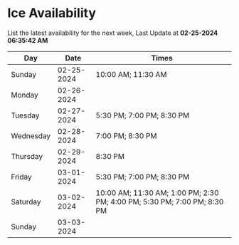 # Ice Availability

List the latest availability for the next week, Last Update at **02-25-2024 06:35:42 AM**

| Day         | Date        | Times       |
| ----------- | ----------- | ----------- |
|Sunday|02-25-2024|10:00 AM; 11:30 AM|
|Monday|02-26-2024||
|Tuesday|02-27-2024|5:30 PM; 7:00 PM; 8:30 PM|
|Wednesday|02-28-2024|7:00 PM; 8:30 PM|
|Thursday|02-29-2024|8:30 PM|
|Friday|03-01-2024|5:30 PM; 7:00 PM; 8:30 PM|
|Saturday|03-02-2024|10:00 AM; 11:30 AM; 1:00 PM; 2:30 PM; 4:00 PM; 5:30 PM; 7:00 PM; 8:30 PM|
|Sunday|03-03-2024||
